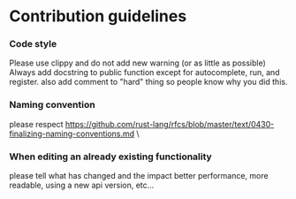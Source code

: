 # Contribution guidelines


### Code style


Please use clippy and do not add new warning (or as little as possible)
Always add docstring to public function except for autocomplete, run, and register.
also add comment to "hard" thing so people know why you did this.


### Naming convention


please respect <https://github.com/rust-lang/rfcs/blob/master/text/0430-finalizing-naming-conventions.md> \


### When editing an already existing functionality


please tell what has changed and the impact better performance,
more readable, using a new api version, etc...
